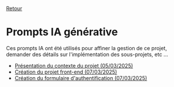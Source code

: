 [Retour](../README.md)
# Prompts IA générative
Ces prompts IA ont été utilisés pour affiner la gestion de ce projet, demander des détails sur l'implémentation des sous-projets, etc ...

- [Présentation du contexte du projet (05/03/2025)](2025-03-05-contexte-du-projet.md)
- [Création du projet front-end (07/03/2025)](2025-03-07-creation-du-projet-front-end.md)
- [Création du formulaire d'authentification (07/03/2025)](2025-03-07-creation-formulaire-authentification.md)

